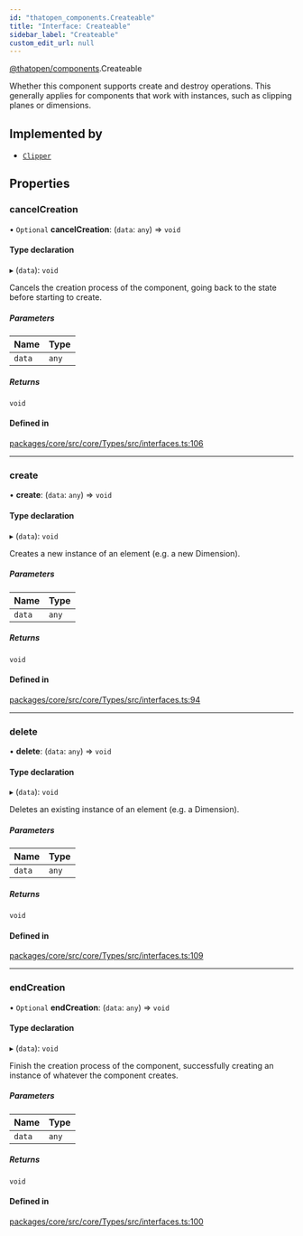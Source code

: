 ```yaml
---
id: "thatopen_components.Createable"
title: "Interface: Createable"
sidebar_label: "Createable"
custom_edit_url: null
---
```


[@thatopen/components](../modules/thatopen_components.md).Createable

Whether this component supports create and destroy operations. This generally
applies for components that work with instances, such as clipping planes or
dimensions.

## Implemented by

- [`Clipper`](../classes/thatopen_components.Clipper.md)

## Properties

### cancelCreation

• `Optional` **cancelCreation**: (`data`: `any`) => `void`

#### Type declaration

▸ (`data`): `void`

Cancels the creation process of the component, going back to the state
before starting to create.

##### Parameters

| Name | Type |
| :------ | :------ |
| `data` | `any` |

##### Returns

`void`

#### Defined in

[packages/core/src/core/Types/src/interfaces.ts:106](https://github.com/ThatOpen/engine_components/blob/630a314/packages/core/src/core/Types/src/interfaces.ts#L106)

___

### create

• **create**: (`data`: `any`) => `void`

#### Type declaration

▸ (`data`): `void`

Creates a new instance of an element (e.g. a new Dimension).

##### Parameters

| Name | Type |
| :------ | :------ |
| `data` | `any` |

##### Returns

`void`

#### Defined in

[packages/core/src/core/Types/src/interfaces.ts:94](https://github.com/ThatOpen/engine_components/blob/630a314/packages/core/src/core/Types/src/interfaces.ts#L94)

___

### delete

• **delete**: (`data`: `any`) => `void`

#### Type declaration

▸ (`data`): `void`

Deletes an existing instance of an element (e.g. a Dimension).

##### Parameters

| Name | Type |
| :------ | :------ |
| `data` | `any` |

##### Returns

`void`

#### Defined in

[packages/core/src/core/Types/src/interfaces.ts:109](https://github.com/ThatOpen/engine_components/blob/630a314/packages/core/src/core/Types/src/interfaces.ts#L109)

___

### endCreation

• `Optional` **endCreation**: (`data`: `any`) => `void`

#### Type declaration

▸ (`data`): `void`

Finish the creation process of the component, successfully creating an
instance of whatever the component creates.

##### Parameters

| Name | Type |
| :------ | :------ |
| `data` | `any` |

##### Returns

`void`

#### Defined in

[packages/core/src/core/Types/src/interfaces.ts:100](https://github.com/ThatOpen/engine_components/blob/630a314/packages/core/src/core/Types/src/interfaces.ts#L100)
